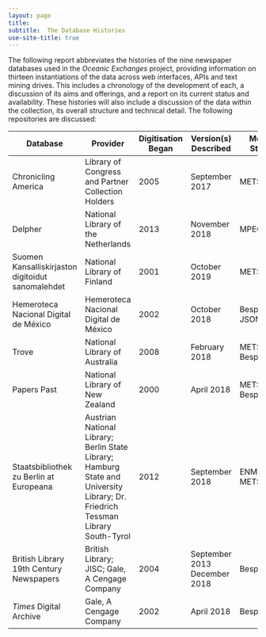 ```yaml
---
layout: page
title: 
subtitle:  The Database Histories
use-site-title: true
---
```


The following report abbreviates the histories of the nine newspaper
databases used in the *Oceanic Exchanges* project, providing information
on thirteen instantiations of the data across web interfaces, APIs and
text mining drives. This includes a chronology of the development of
each, a discussion of its aims and offerings, and a report on its
current status and availability. These histories will also include a
discussion of the data within the collection, its overall structure and
technical detail. The following repositories are discussed:

<table>
<thead>
<tr class="header">
<th>Database</th>
<th>Provider</th>
<th>Digitisation Began</th>
<th>Version(s) Described</th>
<th>Metadata Standard</th>
</tr>
</thead>
<tbody>
<tr class="odd">
<td>Chronicling America</td>
<td>Library of Congress and Partner Collection Holders</td>
<td>2005</td>
<td>September 2017</td>
<td>METS/ALTO</td>
</tr>
<tr class="even">
<td>Delpher</td>
<td>National Library of the Netherlands</td>
<td>2013</td>
<td>November 2018</td>
<td>MPEG21/ALTO</td>
</tr>
<tr class="odd">
<td>Suomen Kansalliskirjaston digitoidut sanomalehdet</td>
<td>National Library of Finland</td>
<td>2001</td>
<td>October 2019</td>
<td>METS/ALTO</td>
</tr>
<tr class="even">
<td>Hemeroteca Nacional Digital de México</td>
<td>Hemeroteca Nacional Digital de México</td>
<td>2002</td>
<td>October 2018</td>
<td>Bespoke JSON</td>
</tr>
<tr class="odd">
<td>Trove</td>
<td>National Library of Australia</td>
<td>2008</td>
<td>February 2018</td>
<td>METS/ALTO &amp;<br />
Bespoke XML</td>
</tr>
<tr class="even">
<td>Papers Past</td>
<td>National Library of New Zealand</td>
<td>2000</td>
<td>April 2018</td>
<td>METS/ALTO &amp;<br />
Bespoke XML</td>
</tr>
<tr class="odd">
<td>Staatsbibliothek zu Berlin at Europeana</td>
<td>Austrian National Library; Berlin State Library; Hamburg State and University Library; Dr. Friedrich Tessman Library South-Tyrol</td>
<td>2012</td>
<td>September 2018</td>
<td>ENMAP METS/ALTO</td>
</tr>
<tr class="even">
<td>British Library 19th Century Newspapers</td>
<td>British Library; JISC; Gale, A Cengage Company</td>
<td>2004</td>
<td>September 2013<br />
December 2018</td>
<td>Bespoke XML</td>
</tr>
<tr class="odd">
<td><em>Times</em> Digital Archive</td>
<td>Gale, A Cengage Company</td>
<td>2002</td>
<td>April 2018</td>
<td>Bespoke XML</td>
</tr>
</tbody>
</table>
